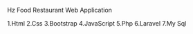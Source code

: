 Hz Food Restaurant Web Application 

1.Html
2.Css
3.Bootstrap
4.JavaScript
5.Php
6.Laravel
7.My Sql


